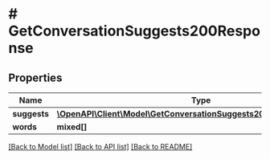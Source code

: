 # # GetConversationSuggests200Response

## Properties

Name | Type | Description | Notes
------------ | ------------- | ------------- | -------------
**suggests** | [**\OpenAPI\Client\Model\GetConversationSuggests200ResponseSuggests**](GetConversationSuggests200ResponseSuggests.md) |  |
**words** | **mixed[]** |  |

[[Back to Model list]](../../README.md#models) [[Back to API list]](../../README.md#endpoints) [[Back to README]](../../README.md)
